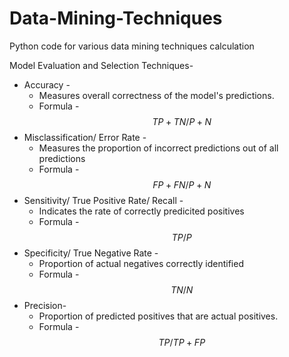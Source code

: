 # Data-Mining-Techniques
Python code for various data mining techniques calculation

Model Evaluation and Selection Techniques- 
* Accuracy -
  - Measures overall correctness of the model's predictions.
  - Formula - $$TP + TN / P+N$$
* Misclassification/ Error Rate -
  - Measures the proportion of incorrect predictions out of all predictions
  - Formula - $$FP+FN/ P+N$$
* Sensitivity/ True Positive Rate/ Recall -
    - Indicates the rate of correctly predicited positives
    - Formula - $$TP/P$$
* Specificity/ True Negative Rate -
    - Proportion of actual negatives correctly identified
    - Formula - $$TN/N$$
* Precision-
  - Proportion of predicted positives that are actual positives.
  - Formula - $$TP/TP+FP$$
